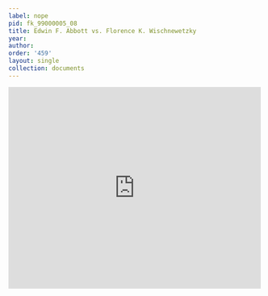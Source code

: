 ```yaml
---
label: nope
pid: fk_99000005_08
title: Edwin F. Abbott vs. Florence K. Wischnewetzky
year:
author:
order: '459'
layout: single
collection: documents
---
```

<iframe src="https://northwestern.app.box.com/embed/s/dgadddr7ndpfyktyqnpa5rxcinlxyhfy?sortColumn=date&view=list" width="500" height="400" frameborder="0" allowfullscreen webkitallowfullscreen msallowfullscreen></iframe>
